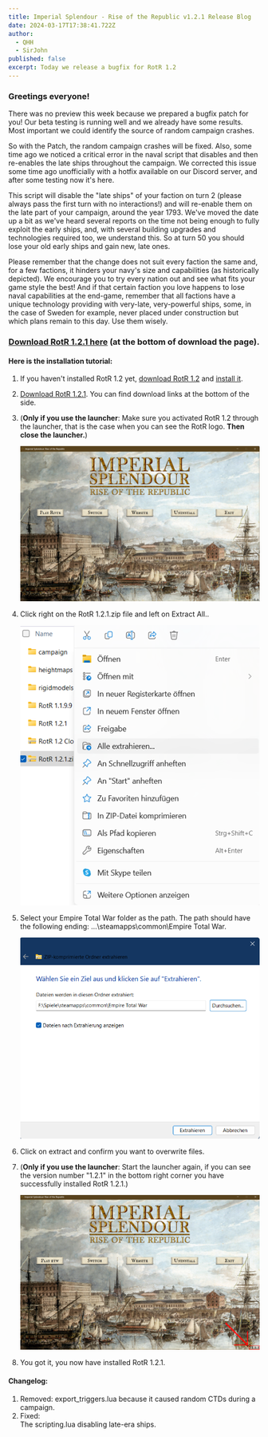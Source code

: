 ```yaml
---
title: Imperial Splendour - Rise of the Republic v1.2.1 Release Blog
date: 2024-03-17T17:38:41.722Z
author:
  - QHH
  - SirJohn
published: false
excerpt: Today we release a bugfix for RotR 1.2
---
```

### Greetings everyone!

There was no preview this week because we prepared a bugfix patch for you! Our beta testing is running well and we already have some results. Most important we could identify the source of random campaign crashes.

So with the Patch, the random campaign crashes will be fixed. Also, some time ago we noticed a critical error in the naval script that disables and then re-enables the late ships throughout the campaign. We corrected this issue some time ago unofficially with a hotfix available on our Discord server, and after some testing now it's here.

This script will disable the "late ships" of your faction on turn 2 (please always pass the first turn with no interactions!) and will re-enable them on the late part of your campaign, around the year 1793. We've moved the date up a bit as we've heard several reports on the time not being enough to fully exploit the early ships, and, with several building upgrades and technologies required too, we understand this. So at turn 50 you should lose your old early ships and gain new, late ones.

Please remember that the change does not suit every faction the same and, for a few factions, it hinders your navy's size and capabilities (as historically depicted). We encourage you to try every nation out and see what fits your game style the best! And if that certain faction you love happens to lose naval capabilities at the end-game, remember that all factions have a unique technology providing with very-late, very-powerful ships, some, in the case of Sweden for example, never placed under construction but which plans remain to this day. Use them wisely.

<center>

### [Download RotR 1.2.1 here](https://imperialsplendour.com/download) (at the bottom of download the page).

</center>

#### Here is the installation tutorial:

1. If you haven't installed RotR 1.2 yet, [download RotR 1.2](https://imperialsplendour.com/download) and [install it](https://imperialsplendour.com/blog/2022-08-01-rotr-12-installation-tutorial). 
2. [Download RotR 1.2.1](https://imperialsplendour.com/download). You can find download links at the bottom of the side.
3. (**Only if you use the launcher**: Make sure you activated RotR 1.2 through the launcher, that is the case when you can see the RotR logo. **Then close the launcher.**)

   ![](../_img/launcher-1.png)
4. Click right on the RotR 1.2.1.zip file and left on Extract All..

   ![](../_img/new-tuto-2.png)
5. Select your Empire Total War folder as the path. The path should have the following ending: ...\steamapps\common\Empire Total War.

   ![](../_img/new-tuto-3.png)
6. Click on extract and confirm you want to overwrite files.
7. (**Only if you use the launcher**: Start the launcher again, if you can see the version number "1.2.1" in the bottom right corner you have successfully installed RotR 1.2.1.)

   ![](../_img/new-launcher-final.png)
8. You got it, you now have installed RotR 1.2.1.

#### Changelog:

1. Removed:
   export_triggers.lua because it caused random CTDs during a campaign.
2. Fixed:\
   The scripting.lua disabling late-era ships.